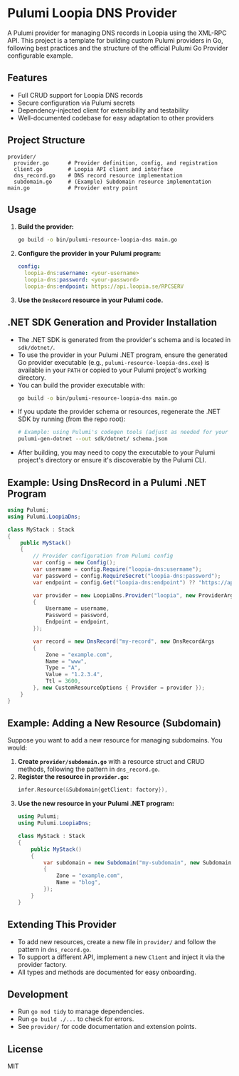 # Pulumi Loopia DNS Provider

A Pulumi provider for managing DNS records in Loopia using the XML-RPC API. This project is a template for building custom Pulumi providers in Go, following best practices and the structure of the official Pulumi Go Provider configurable example.

## Features
- Full CRUD support for Loopia DNS records
- Secure configuration via Pulumi secrets
- Dependency-injected client for extensibility and testability
- Well-documented codebase for easy adaptation to other providers

## Project Structure

```
provider/
  provider.go      # Provider definition, config, and registration
  client.go        # Loopia API client and interface
  dns_record.go    # DNS record resource implementation
  subdomain.go     # (Example) Subdomain resource implementation
main.go            # Provider entry point
```

## Usage

1. **Build the provider:**
   ```sh
   go build -o bin/pulumi-resource-loopia-dns main.go
   ```
2. **Configure the provider in your Pulumi program:**
   ```yaml
   config:
     loopia-dns:username: <your-username>
     loopia-dns:password: <your-password>
     loopia-dns:endpoint: https://api.loopia.se/RPCSERV
   ```
3. **Use the `DnsRecord` resource in your Pulumi code.**

## .NET SDK Generation and Provider Installation

- The .NET SDK is generated from the provider's schema and is located in `sdk/dotnet/`.
- To use the provider in your Pulumi .NET program, ensure the generated Go provider executable (e.g., `pulumi-resource-loopia-dns.exe`) is available in your `PATH` or copied to your Pulumi project's working directory.
- You can build the provider executable with:
  ```sh
  go build -o bin/pulumi-resource-loopia-dns main.go
  ```
- If you update the provider schema or resources, regenerate the .NET SDK by running (from the repo root):
  ```sh
  # Example: using Pulumi's codegen tools (adjust as needed for your setup)
  pulumi-gen-dotnet --out sdk/dotnet/ schema.json
  ```
- After building, you may need to copy the executable to your Pulumi project's directory or ensure it's discoverable by the Pulumi CLI.

## Example: Using DnsRecord in a Pulumi .NET Program

```csharp
using Pulumi;
using Pulumi.LoopiaDns;

class MyStack : Stack
{
    public MyStack()
    {
        // Provider configuration from Pulumi config
        var config = new Config();
        var username = config.Require("loopia-dns:username");
        var password = config.RequireSecret("loopia-dns:password");
        var endpoint = config.Get("loopia-dns:endpoint") ?? "https://api.loopia.se/RPCSERV";

        var provider = new LoopiaDns.Provider("loopia", new ProviderArgs
        {
            Username = username,
            Password = password,
            Endpoint = endpoint,
        });

        var record = new DnsRecord("my-record", new DnsRecordArgs
        {
            Zone = "example.com",
            Name = "www",
            Type = "A",
            Value = "1.2.3.4",
            Ttl = 3600,
        }, new CustomResourceOptions { Provider = provider });
    }
}
```

## Example: Adding a New Resource (Subdomain)

Suppose you want to add a new resource for managing subdomains. You would:

1. **Create `provider/subdomain.go`** with a resource struct and CRUD methods, following the pattern in `dns_record.go`.
2. **Register the resource in `provider.go`:**
   ```go
   infer.Resource(&Subdomain{getClient: factory}),
   ```
3. **Use the new resource in your Pulumi .NET program:**
   ```csharp
   using Pulumi;
   using Pulumi.LoopiaDns;

   class MyStack : Stack
   {
       public MyStack()
       {
           var subdomain = new Subdomain("my-subdomain", new SubdomainArgs
           {
               Zone = "example.com",
               Name = "blog",
           });
       }
   }
   ```

## Extending This Provider
- To add new resources, create a new file in `provider/` and follow the pattern in `dns_record.go`.
- To support a different API, implement a new `Client` and inject it via the provider factory.
- All types and methods are documented for easy onboarding.

## Development
- Run `go mod tidy` to manage dependencies.
- Run `go build ./...` to check for errors.
- See `provider/` for code documentation and extension points.

## License
MIT
